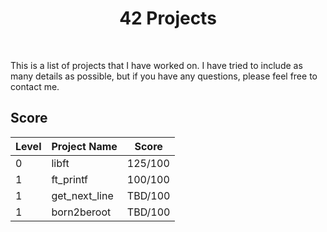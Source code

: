 <h1 align="center">42 Projects</h1>

<br />

This is a list of projects that I have worked on. I have tried to include as many details as possible, but if you have any questions, please feel free to contact me.

## Score

| Level         | Project Name  | Score         | 
| ------------- | ------------- | ------------- |
| 0             | libft         | 125/100       |
| 1             | ft_printf     | 100/100       |
| 1             | get_next_line | TBD/100       |
| 1             | born2beroot   | TBD/100       |
